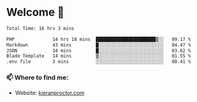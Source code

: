 # Welcome 🦘

<!--START_SECTION:waka-->

```txt
Total Time: 16 hrs 3 mins

PHP              14 hrs 18 mins  ██████████████████████▒░░   89.17 %
Markdown         43 mins         █░░░░░░░░░░░░░░░░░░░░░░░░   04.47 %
JSON             34 mins         █░░░░░░░░░░░░░░░░░░░░░░░░   03.62 %
Blade Template   14 mins         ▒░░░░░░░░░░░░░░░░░░░░░░░░   01.55 %
.env file        3 mins          ░░░░░░░░░░░░░░░░░░░░░░░░░   00.41 %
```

<!--END_SECTION:waka-->

### 📫 Where to find me:

-   Website: [kieranproctor.com](https://kieranproctor.com/)
